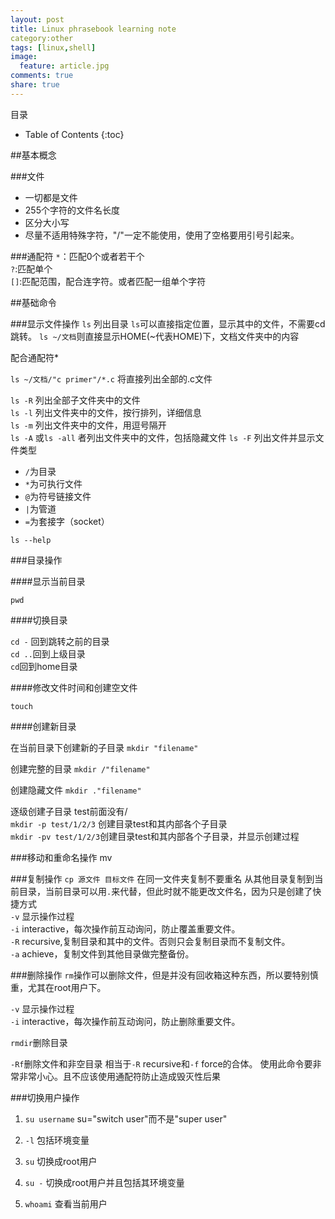 ```yaml
---
layout: post
title: Linux phrasebook learning note
category:other
tags: [linux,shell]
image:
  feature: article.jpg
comments: true
share: true
---
```


目录

* Table of Contents
{:toc}

##基本概念

###文件
- 一切都是文件
- 255个字符的文件名长度
- 区分大小写
- 尽量不适用特殊字符，"/"一定不能使用，使用了空格要用引号引起来。

###通配符
`*`：匹配0个或者若干个  
`?`:匹配单个  
`[]`:匹配范围，配合连字符。或者匹配一组单个字符  

##基础命令

###显示文件操作
`ls` 列出目录
`ls`可以直接指定位置，显示其中的文件，不需要cd跳转。
`ls ~/文档`则直接显示HOME(~代表HOME)下，文档文件夹中的内容

配合通配符*

`ls ~/文档/"c primer"/*.c`
将直接列出全部的.c文件

`ls -R` 列出全部子文件夹中的文件  
`ls -l` 列出文件夹中的文件，按行排列，详细信息  
`ls -m` 列出文件夹中的文件，用逗号隔开  
`ls -A` 或`ls -all` 者列出文件夹中的文件，包括隐藏文件
`ls -F` 列出文件并显示文件类型
- `/`为目录
- `*`为可执行文件
- `@`为符号链接文件
- `|`为管道
- `=`为套接字（socket）

`ls --help`


###目录操作

####显示当前目录

`pwd`

####切换目录

`cd -` 回到跳转之前的目录  
`cd ..`回到上级目录  
`cd`回到home目录


####修改文件时间和创建空文件

`touch`

####创建新目录

在当前目录下创建新的子目录
`mkdir "filename"`

创建完整的目录
`mkdir /"filename"`

创建隐藏文件
`mkdir ."filename"`

逐级创建子目录
test前面没有/  
`mkdir -p test/1/2/3` 创建目录test和其内部各个子目录  
`mkdir -pv test/1/2/3`创建目录test和其内部各个子目录，并显示创建过程  

###移动和重命名操作
mv

###复制操作
`cp 源文件 目标文件` 在同一文件夹复制不要重名
从其他目录复制到当前目录，当前目录可以用`.`来代替，但此时就不能更改文件名，因为只是创建了快捷方式  
`-v` 显示操作过程  
`-i` interactive，每次操作前互动询问，防止覆盖重要文件。  
`-R` recursive,复制目录和其中的文件。否则只会复制目录而不复制文件。  
`-a` achieve，复制文件到其他目录做完整备份。  

###删除操作
`rm`操作可以删除文件，但是并没有回收箱这种东西，所以要特别慎重，尤其在root用户下。  

`-v` 显示操作过程  
`-i` interactive，每次操作前互动询问，防止删除重要文件。  

`rmdir`删除目录

`-Rf`删除文件和非空目录
相当于`-R` recursive和`-f` force的合体。
使用此命令要非常非常小心。且不应该使用通配符防止造成毁灭性后果

###切换用户操作

1. `su username`
su="switch user"而不是"super user"

2. `-l` 包括环境变量
3. `su` 切换成root用户
4. `su -` 切换成root用户并且包括其环境变量
5. `whoami` 查看当前用户









